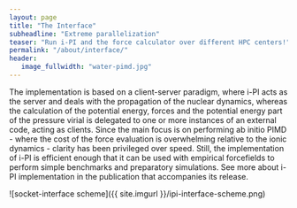 ```yaml
---
layout: page
title: "The Interface"
subheadline: "Extreme parallelization"
teaser: "Run i-PI and the force calculator over different HPC centers!"
permalink: "/about/interface/"
header:
   image_fullwidth: "water-pimd.jpg"
---
```


The implementation is based on a client-server paradigm, where i-PI
acts as the server and deals with the propagation of the nuclear
dynamics, whereas the calculation of the potential energy, forces and
the potential energy part of the pressure virial is delegated to one
or more instances of an external code, acting as clients. Since the
main focus is on performing ab initio PIMD - where the cost of the
force evaluation is overwhelming relative to the ionic dynamics -
clarity has been privileged over speed. Still, the implementation of
i-PI is efficient enough that it can be used with empirical
forcefields to perform simple benchmarks and preparatory
simulations. See more about i-PI implementation in the publication
that accompanies its release.

![socket-interface scheme]({{ site.imgurl }}/ipi-interface-scheme.png)
